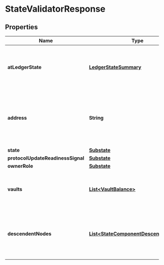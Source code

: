 

# StateValidatorResponse


## Properties

| Name | Type | Description | Notes |
|------------ | ------------- | ------------- | -------------|
|**atLedgerState** | [**LedgerStateSummary**](LedgerStateSummary.md) | A summarized state of the ledger at which the query was performed. |  |
|**address** | **String** | The Bech32m-encoded human readable version of the component address |  |
|**state** | [**Substate**](Substate.md) |  |  |
|**protocolUpdateReadinessSignal** | [**Substate**](Substate.md) |  |  |
|**ownerRole** | [**Substate**](Substate.md) |  |  |
|**vaults** | [**List&lt;VaultBalance&gt;**](VaultBalance.md) | Any vaults owned directly or indirectly by the component |  |
|**descendentNodes** | [**List&lt;StateComponentDescendentNode&gt;**](StateComponentDescendentNode.md) | Any descendent nodes owned directly or indirectly by the component |  |



